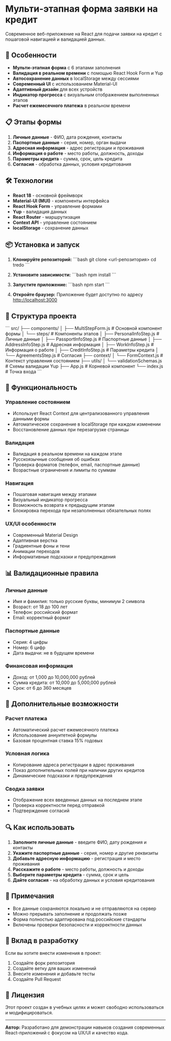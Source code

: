 # Мульти-этапная форма заявки на кредит

Современное веб-приложение на React для подачи заявки на кредит с пошаговой навигацией и валидацией данных.

## 🚀 Особенности

- **Мульти-этапная форма** с 6 этапами заполнения
- **Валидация в реальном времени** с помощью React Hook Form и Yup
- **Автосохранение данных** в localStorage между сессиями
- **Современный UI** с использованием Material-UI
- **Адаптивный дизайн** для всех устройств
- **Индикатор прогресса** с визуальным отображением выполненных этапов
- **Расчет ежемесячного платежа** в реальном времени

## 📋 Этапы формы

1. **Личные данные** - ФИО, дата рождения, контакты
2. **Паспортные данные** - серия, номер, орган выдачи
3. **Адресная информация** - адрес регистрации и проживания
4. **Информация о работе** - место работы, должность, доходы
5. **Параметры кредита** - сумма, срок, цель кредита
6. **Согласия** - обработка данных, условия кредитования

## 🛠 Технологии

- **React 18** - основной фреймворк
- **Material-UI (MUI)** - компоненты интерфейса
- **React Hook Form** - управление формами
- **Yup** - валидация данных
- **React Router** - маршрутизация
- **Context API** - управление состоянием
- **localStorage** - сохранение данных

## 📦 Установка и запуск

1. **Клонируйте репозиторий:**
   \`\`\`bash
   git clone <url-репозитория>
   cd tredo
   \`\`\`

2. **Установите зависимости:**
   \`\`\`bash
   npm install
   \`\`\`

3. **Запустите приложение:**
   \`\`\`bash
   npm start
   \`\`\`

4. **Откройте браузер:**
   Приложение будет доступно по адресу [http://localhost:3000](http://localhost:3000)

## 📁 Структура проекта

\`\`\`
src/
├── components/
│   ├── MultiStepForm.js          # Основной компонент формы
│   └── steps/                    # Компоненты этапов
│       ├── PersonalInfoStep.js   # Личные данные
│       ├── PassportInfoStep.js   # Паспортные данные
│       ├── AddressInfoStep.js    # Адресная информация
│       ├── WorkInfoStep.js       # Информация о работе
│       ├── CreditInfoStep.js     # Параметры кредита
│       └── AgreementsStep.js     # Согласия
├── context/
│   └── FormContext.js            # Контекст управления состоянием
├── utils/
│   └── validationSchemas.js      # Схемы валидации Yup
├── App.js                        # Корневой компонент
└── index.js                      # Точка входа
\`\`\`

## 🔧 Функциональность

### Управление состоянием
- Использует React Context для централизованного управления данными формы
- Автоматическое сохранение в localStorage при каждом изменении
- Восстановление данных при перезагрузке страницы

### Валидация
- Валидация в реальном времени на каждом этапе
- Русскоязычные сообщения об ошибках
- Проверка форматов (телефон, email, паспортные данные)
- Возрастные ограничения и лимиты по суммам

### Навигация
- Пошаговая навигация между этапами
- Визуальный индикатор прогресса
- Возможность возврата к предыдущим этапам
- Блокировка перехода при незаполненных обязательных полях

### UX/UI особенности
- Современный Material Design
- Адаптивная верстка
- Градиентные фоны и тени
- Анимации переходов
- Информативные подсказки и предупреждения

## 📊 Валидационные правила

### Личные данные
- Имя и фамилия: только русские буквы, минимум 2 символа
- Возраст: от 18 до 100 лет
- Телефон: российский формат
- Email: корректный формат

### Паспортные данные
- Серия: 4 цифры
- Номер: 6 цифр
- Дата выдачи: не в будущем времени

### Финансовая информация
- Доход: от 1,000 до 10,000,000 рублей
- Сумма кредита: от 10,000 до 5,000,000 рублей
- Срок: от 6 до 360 месяцев

## 🚀 Дополнительные возможности

### Расчет платежа
- Автоматический расчет ежемесячного платежа
- Использование аннуитетной формулы
- Базовая процентная ставка 15% годовых

### Условная логика
- Копирование адреса регистрации в адрес проживания
- Показ дополнительных полей при наличии других кредитов
- Динамические подсказки и предупреждения

### Сводка заявки
- Отображение всех введенных данных на последнем этапе
- Проверка корректности перед отправкой
- Подтверждение согласий

## 🔍 Как использовать

1. **Заполните личные данные** - введите ФИО, дату рождения и контакты
2. **Укажите паспортные данные** - серия, номер и другие реквизиты
3. **Добавьте адресную информацию** - регистрация и место проживания
4. **Расскажите о работе** - место работы, должность и доходы
5. **Выберите параметры кредита** - сумма, срок и цель
6. **Дайте согласия** - на обработку данных и условия кредитования

## 📝 Примечания

- Все данные сохраняются локально и не отправляются на сервер
- Можно прерывать заполнение и продолжать позже
- Форма полностью адаптирована под российские стандарты
- Включены проверки безопасности и корректности данных

## 🤝 Вклад в разработку

Если вы хотите внести изменения в проект:

1. Создайте форк репозитория
2. Создайте ветку для ваших изменений
3. Внесите изменения и добавьте тесты
4. Создайте Pull Request

## 📄 Лицензия

Этот проект создан в учебных целях и может свободно использоваться и модифицироваться.

---

**Автор:** Разработано для демонстрации навыков создания современных React-приложений с фокусом на UX/UI и качество кода.

